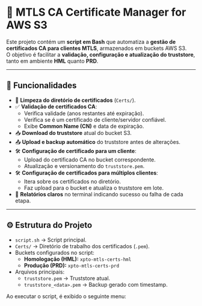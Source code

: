 # 🔐 MTLS CA Certificate Manager for AWS S3

Este projeto contém um **script em Bash** que automatiza a **gestão de certificados CA para clientes MTLS**, armazenados em buckets AWS S3.  
O objetivo é facilitar a **validação, configuração e atualização do truststore**, tanto em ambiente **HML** quanto **PRD**.

---

## 🚀 Funcionalidades

- 🧹 **Limpeza do diretório de certificados** (`Certs/`).
- ✅ **Validação de certificados CA**:
  - Verifica validade (anos restantes até expiração).
  - Verifica se é um certificado de cliente/servidor confiável.
  - Exibe **Common Name (CN)** e data de expiração.
- 📥 **Download do truststore** atual do bucket S3.
- 📤 **Upload e backup automático** do truststore antes de alterações.
- 🛠️ **Configuração de certificado para um cliente**:
  - Upload do certificado CA no bucket correspondente.
  - Atualização e versionamento do `truststore.pem`.
- 🛠️ **Configuração de certificados para múltiplos clientes**:
  - Itera sobre os certificados no diretório.
  - Faz upload para o bucket e atualiza o truststore em lote.
- 📜 **Relatórios claros** no terminal indicando sucesso ou falha de cada etapa.

---

## ⚙️ Estrutura do Projeto

- `script.sh` → Script principal.
- `Certs/` → Diretório de trabalho dos certificados (`.pem`).
- Buckets configurados no script:
  - **Homologação (HML):** `xpto-mtls-certs-hml`
  - **Produção (PRD):** `xpto-mtls-certs-prd`
- Arquivos principais:
  - `truststore.pem` → Truststore atual.
  - `truststore_<data>.pem` → Backup gerado com timestamp.


Ao executar o script, é exibido o seguinte menu:

